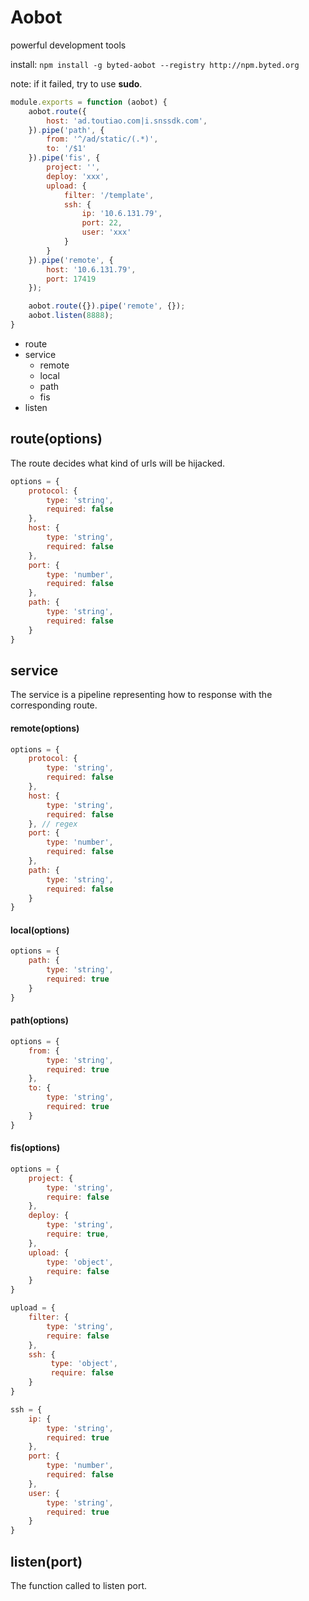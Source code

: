 # Aobot
powerful development tools

install: `npm install -g byted-aobot --registry http://npm.byted.org`

note: if it failed, try to use **sudo**.

```js
module.exports = function (aobot) {
    aobot.route({
        host: 'ad.toutiao.com|i.snssdk.com',
    }).pipe('path', {
        from: '^/ad/static/(.*)',
        to: '/$1'
    }).pipe('fis', {
        project: '',
        deploy: 'xxx',
        upload: {
            filter: '/template',
            ssh: {
                ip: '10.6.131.79',
                port: 22,
                user: 'xxx'                
            }
        }
    }).pipe('remote', {
        host: '10.6.131.79',
        port: 17419
    });

    aobot.route({}).pipe('remote', {});
    aobot.listen(8888);
}
```

- route
- service
    - remote
    - local
    - path
    - fis
- listen


## route(options)
The route decides what kind of urls will be hijacked. 

```js
options = {
    protocol: {
        type: 'string',
        required: false
    },
    host: {
        type: 'string',
        required: false       
    },
    port: {
        type: 'number',
        required: false
    },
    path: {
        type: 'string',
        required: false
    }
}
```

## service
The service is a pipeline representing how to response with the corresponding route.

#### remote(options)
```js
options = {
    protocol: {
        type: 'string',
        required: false
    },
    host: {
        type: 'string',
        required: false     
    }, // regex
    port: {
        type: 'number',
        required: false
    },
    path: {
        type: 'string',
        required: false
    }
}
```

#### local(options)
```js
options = {
    path: {
        type: 'string',
        required: true
    }
}
```

#### path(options)
```js
options = {
    from: {
        type: 'string',
        required: true
    },
    to: {
        type: 'string',
        required: true
    }
}
```

#### fis(options)
```js
options = {
    project: {
        type: 'string',
        require: false        
    },
    deploy: {
        type: 'string',
        require: true,
    },
    upload: {
        type: 'object',
        require: false
    }
}

upload = {
    filter: {
        type: 'string',
        require: false
    },
    ssh: {
         type: 'object',
         require: false       
    }
}

ssh = {
    ip: {
        type: 'string',
        required: true
    },
    port: {
        type: 'number',
        required: false
    },
    user: {
        type: 'string',
        required: true        
    }
}
```

## listen(port)
The function called to listen port.
